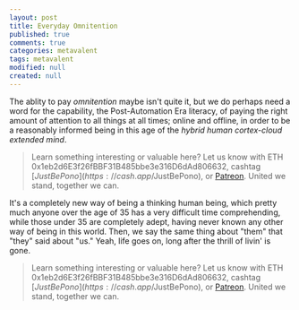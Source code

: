 ```yaml
---
layout: post
title: Everyday Omnitention
published: true
comments: true
categories: metavalent
tags: metavalent
modified: null
created: null
---
```


The ablity to pay _omnitention_ maybe isn't quite it, but we do perhaps need a word for the capability, the Post-Automation Era literacy, of paying the right amount of attention to all things at all times; online and offline, in order to be a reasonably informed being in this age of the _hybrid human cortex-cloud extended mind_.

> Learn something interesting or valuable here? Let us know with ETH 0x1eb2d6E3f26fBBF31B485bbe3e316D6dAd806632, cashtag [$JustBePono](https://cash.app/$JustBePono), or [Patreon](https://patreon.com/metavalent). United we stand, together we can.

It's a completely new way of being a thinking human being, which pretty much anyone over the age of 35 has a very difficult time comprehending, while those under 35 are completely adept, having never known any other way of being in this world. Then, we say the same thing about "them" that "they" said about "us." Yeah, life goes on, long after the thrill of livin' is gone.


> Learn something interesting or valuable here? Let us know with ETH 0x1eb2d6E3f26fBBF31B485bbe3e316D6dAd806632, cashtag [$JustBePono](https://cash.app/$JustBePono), or [Patreon](https://patreon.com/metavalent). United we stand, together we can.